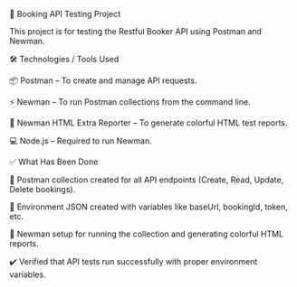 📌 Booking API Testing Project

This project is for testing the Restful Booker API using Postman and Newman.

🛠 Technologies / Tools Used

📦 Postman – To create and manage API requests.

⚡ Newman – To run Postman collections from the command line.

🌈 Newman HTML Extra Reporter – To generate colorful HTML test reports.

💻 Node.js – Required to run Newman.

✅ What Has Been Done

📝 Postman collection created for all API endpoints (Create, Read, Update, Delete bookings).

🔧 Environment JSON created with variables like baseUrl, bookingId, token, etc.

🚀 Newman setup for running the collection and generating colorful HTML reports.

✔️ Verified that API tests run successfully with proper environment variables.

